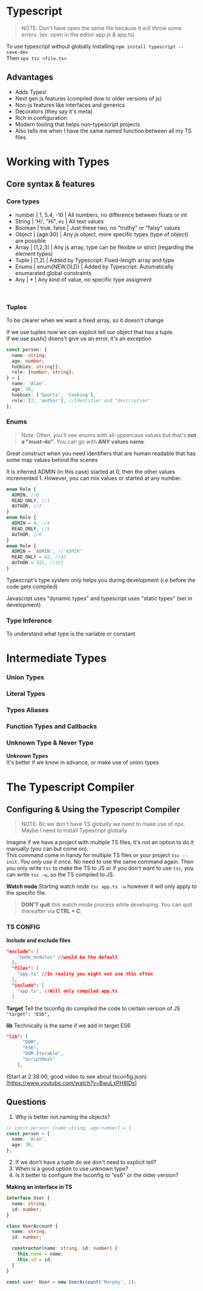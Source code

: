 # Typescript

> NOTE: Don't have open the same file because it will throw some errors. (ex: open in the editor app.js & app.ts)

To use typescript without globally installing
`npm install typescript --save-dev` <br>
Then `npx tsc <file.ts>`

## Advantages

- Adds Types!
- Next gen js features (compiled dow to older versions of js)
- Non-js features like interfaces and generics
- Decorators (they say it's meta)
- Rich in configuration
- Modern tooling that helps non-typescript projects
- Also tells me when I have the same named function between all my TS files.

# Working with Types

## Core syntax & features

### Core types

- number | 1, 5.4, -10 | All numbers, no difference between floats or int
- String | 'Hi', "Hi", `Hi` | All text values
- Boolean | true, false | Just these two, no "truthy" or "falsy" values
- Object | {age:30} | Any js object, more specific types (type of object) are possible
- Array | [1,2,3] | Any js array, type can be flexible or strict (regarding the element types)
- Tuple | [1,2] | Added by Typescript: Fixed-length array and type
- Enums | enum{NEW,OLD} | Added by Typescript: Automatically enumarated global constraints
- Any | \* | Any kind of value, no specific type assigment

<br>

### Tuples

To be clearer when we want a fixed array, so it doesn't change

If we use tuples now we can explicit tell our object that has a tuple. <br>
If we use push() doens't give us an error, it's an exception

```typescript
const person: {
  name: string;
  age: number;
  hobbies: string[];
  role: [number, string];
} = {
  name: 'Alan',
  age: 30,
  hobbies: ['Sports', 'Cooking'],
  role: [2, 'author'], //Identifier and "description"
};
```

### Enums

> Note: Often, you'll see enums with all-uppercase values but that's **not a "must-do"**. You can go with **ANY values name**.

Great construct when you need identifiers that are human readable that has some map values behind the scenes

It is inferred ADMIN (in this case) started at 0, then the other values incremented 1. However, you can mix values or started at any number.

```typescript
enum Role {
  ADMIN, //0
  READ_ONLY, //1
  AUTHOR, //2
}
enum Role {
  ADMIN = 4, //4
  READ_ONLY, //5
  AUTHOR, //6
}
enum Role {
  ADMIN = 'ADMIN', //'ADMIN'
  READ_ONLY = 42, //42
  AUTHOR = 321, //321
}
```

Typescript's type system only helps you during development (i.e before the code gets compiled)

Javascript uses "dynamic types" and typescript uses "static types" (set in development)

### Type Inference

To understand what type is the variable or constant

# Intermediate Types

### Union Types

### Literal Types

### Types Aliases

### Function Types and Callbacks

### Unknown Type & Never Type

**Unknown Types**<br>
It's better if we know in advance, or make use of union types

# The Typescript Compiler

## Configuring & Using the Typescript Compiler

> NOTE: Bc we don't have TS globally we need to make use of npx. Maybe I need to install Typescript globally

Imagine if we have a project with multiple TS files, it's not an option to do it manually (you can but come on).<br>
This command come in handy for multiple TS files or your project `tsc --init`. _You only use it once_. No need to use the same command again.
Then you only write `tsc` to make the TS to JS or if you don't want to use `tsc`, you can write `tsc -w`, so the TS compiled to JS.

**Watch node**
Starting watch node `tsc app.ts -w` however it will only apply to the specific file.

> **DON'T quit** this watch mode process while developing. You can quit thereafter via **CTRL + C**;

### TS CONFIG

**Include and exclude files**

```json
"exclude": [
    "node_modules" //would be the default
  ],
  "files": [
    "app.ts" //In reality you might not use this often
  ],
  "include": [
    "app.ts", //Will only compiled app.ts
  ]
```

**Target**
Tell the tsconfig do compiled the code to certain version of JS `"target": "ES6", `

**lib**
Technically is the same if we add in target ES6

```json
"lib": [
      "DOM",
      "ES6",
      "DOM.Iterable",
      "ScriptHost"
    ],
```

(Start at 2:38:00, good video to see about tsconfig.json)[https://www.youtube.com/watch?v=BwuLxPH8IDs]

## Questions

1. Why is better not naming the objects?

```typescript
// const person: {name:string; age:number} = {
const person = {
  name: 'Alan',
  age: 30,
};
```

2. If we don't have a tuple do we don't need to explicit tell?
3. When is a good option to use unknown type?
4. Is it better to configure the tsconfig to "es6" or the older version?

**Making an interface in TS**

```typescript
interface User {
  name: string;
  id: number;
}

class UserAccount {
  name: string;
  id: number;

  constructor(name: string, id: number) {
    this.name = name;
    this.id = id;
  }
}

const user: User = new UserAccount('Murphy', 1);
```
